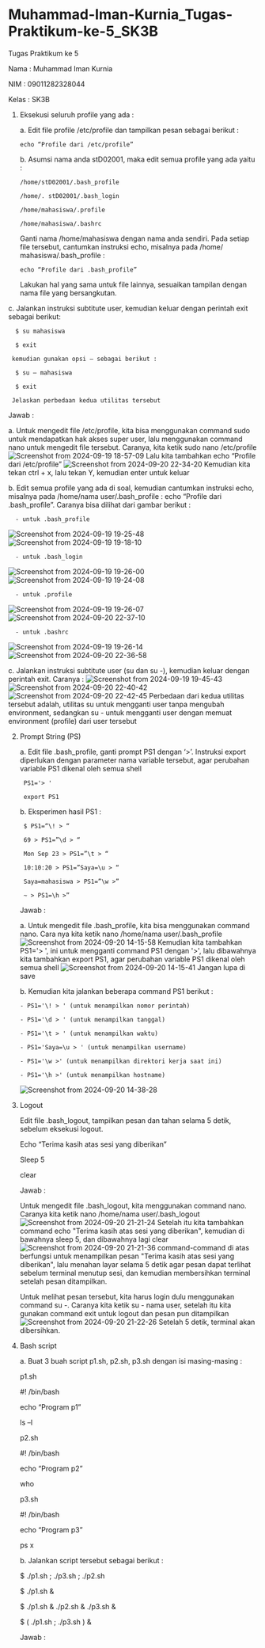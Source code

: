 # Muhammad-Iman-Kurnia_Tugas-Praktikum-ke-5_SK3B
Tugas Praktikum ke 5

Nama  : Muhammad Iman Kurnia

NIM   : 09011282328044

Kelas : SK3B

1. Eksekusi seluruh profile yang ada :
   
   a. Edit file profile /etc/profile dan tampilkan pesan sebagai berikut :

       echo “Profile dari /etc/profile”

   b. Asumsi nama anda stD02001, maka edit semua profile yang ada yaitu :

       /home/stD02001/.bash_profile

       /home/. stD02001/.bash_login
  
       /home/mahasiswa/.profile

       /home/mahasiswa/.bashrc

      Ganti nama /home/mahasiswa dengan nama anda sendiri. Pada setiap file tersebut, cantumkan instruksi echo, misalnya pada /home/ mahasiswa/.bash_profile :

       echo “Profile dari .bash_profile”

      Lakukan hal yang sama untuk file lainnya, sesuaikan tampilan dengan nama file yang bersangkutan.

  c. Jalankan instruksi subtitute user, kemudian keluar dengan perintah exit sebagai berikut:

      $ su mahasiswa

      $ exit
     
     kemudian gunakan opsi – sebagai berikut :

      $ su – mahasiswa

      $ exit

     Jelaskan perbedaan kedua utilitas tersebut

   Jawab :
   
   a. Untuk mengedit file /etc/profile, kita bisa menggunakan command sudo untuk mendapatkan hak akses super user, lalu menggunakan command nano untuk mengedit file               tersebut. Caranya, kita ketik sudo nano /etc/profile
      ![Screenshot from 2024-09-19 18-57-09](https://github.com/user-attachments/assets/82d22f41-4c7e-430c-bd0a-eb3d04b20465)
      Lalu kita tambahkan echo “Profile dari /etc/profile”
      ![Screenshot from 2024-09-20 22-34-20](https://github.com/user-attachments/assets/2d0ea8a7-1553-46d1-8614-a9d2730592c2)
      Kemudian kita tekan ctrl + x, lalu tekan Y, kemudian enter untuk keluar

   b. Edit semua profile yang ada di soal, kemudian cantumkan instruksi echo, misalnya pada /home/nama user/.bash_profile :  echo “Profile dari .bash_profile”. Caranya            bisa dilihat dari gambar berikut :
   
      - untuk .bash_profile
   ![Screenshot from 2024-09-19 19-25-48](https://github.com/user-attachments/assets/c0594b7d-f3e9-4b9a-8d5d-5801093847a9)
   ![Screenshot from 2024-09-19 19-18-10](https://github.com/user-attachments/assets/39c64fa6-43ef-4b9c-9221-ca75492d73ea)

      - untuk .bash_login
   ![Screenshot from 2024-09-19 19-26-00](https://github.com/user-attachments/assets/22a36a10-d3e4-48ed-be36-18504f1613d8)
   ![Screenshot from 2024-09-19 19-24-08](https://github.com/user-attachments/assets/61b061c0-7117-49ed-b2dc-994220bfb6e7)

      - untuk .profile 
   ![Screenshot from 2024-09-19 19-26-07](https://github.com/user-attachments/assets/c450a831-ceb2-4025-b025-1bb87bfaa965)
   ![Screenshot from 2024-09-20 22-37-10](https://github.com/user-attachments/assets/74784d14-79cb-473d-93ba-b7b33234c1d5)

      - untuk .bashrc 
   ![Screenshot from 2024-09-19 19-26-14](https://github.com/user-attachments/assets/49c77e50-a62f-4306-b075-8de4fc5d50ef)
   ![Screenshot from 2024-09-20 22-36-58](https://github.com/user-attachments/assets/27d7dffa-5855-496f-9a0a-4b642bf16afa)

   c. Jalankan instruksi subtitute user (su dan su -), kemudian keluar dengan perintah exit. Caranya :
      ![Screenshot from 2024-09-19 19-45-43](https://github.com/user-attachments/assets/b245d68c-f87b-4284-ab70-68c672060d01)
      ![Screenshot from 2024-09-20 22-40-42](https://github.com/user-attachments/assets/be4fc7fb-7278-4887-9921-5afef790a93d)
      ![Screenshot from 2024-09-20 22-42-45](https://github.com/user-attachments/assets/314dbcc2-3b97-4a9c-8a9e-a44320060567)
      Perbedaan dari kedua utilitas tersebut adalah, utilitas su untuk mengganti user tanpa mengubah environment, sedangkan su - untuk mengganti user dengan memuat                environment (profile) dari user tersebut

2. Prompt String (PS)
   
   a. Edit file .bash_profile, ganti prompt PS1 dengan ‘>’. Instruksi export diperlukan dengan parameter nama variable tersebut, agar perubahan variable PS1 dikenal oleh          semua shell
   
        PS1='> '
   
        export PS1
   
   b. Eksperimen hasil PS1 :

        $ PS1=“\! > “
   
        69 > PS1=”\d > “
   
        Mon Sep 23 > PS1=”\t > “
   
        10:10:20 > PS1=”Saya=\u > “
   
        Saya=mahasiswa > PS1=”\w >”
   
        ~ > PS1=\h >”

    Jawab :

    a. Untuk mengedit file .bash_profile, kita bisa menggunakan command nano. Cara nya kita ketik nano /home/nama user/.bash_profile
       ![Screenshot from 2024-09-20 14-15-58](https://github.com/user-attachments/assets/aff3f5cc-2f92-4b16-b913-82e510378366)
       Kemudian kita tambahkan PS1='> ', ini untuk mengganti command PS1 dengan '>', lalu dibawahnya kita tambahkan export PS1, agar perubahan variable PS1 dikenal oleh            semua shell
       ![Screenshot from 2024-09-20 14-15-41](https://github.com/user-attachments/assets/94ae5e17-090c-4049-996d-422f710b119c)
       Jangan lupa di save

    b. Kemudian kita jalankan beberapa command PS1 berikut :

       - PS1='\! > ' (untuk menampilkan nomor perintah)

       - PS1='\d > ' (untuk menampilkan tanggal)

       - PS1='\t > ' (untuk menampilkan waktu)

       - PS1='Saya=\u > ' (untuk menampilkan username)

       - PS1='\w >' (untuk menampilkan direktori kerja saat ini)

       - PS1='\h >' (untuk menampilkan hostname)
   ![Screenshot from 2024-09-20 14-38-28](https://github.com/user-attachments/assets/d273fa3b-15f0-4584-a26a-4044b6164ae8)

3. Logout
   
   Edit file .bash_logout, tampilkan pesan dan tahan selama 5 detik, sebelum eksekusi logout.
   
     Echo “Terima kasih atas sesi yang diberikan”
   
     Sleep 5
   
     clear

   Jawab :

   Untuk mengedit file .bash_logout, kita menggunakan command nano. Caranya kita ketik nano /home/nama user/.bash_logout
   ![Screenshot from 2024-09-20 21-21-24](https://github.com/user-attachments/assets/036745a7-bf7a-4a48-b4b6-ec61860239a9)
   Setelah itu kita tambahkan command echo "Terima kasih atas sesi yang diberikan", kemudian di bawahnya sleep 5, dan dibawahnya lagi clear
   ![Screenshot from 2024-09-20 21-21-36](https://github.com/user-attachments/assets/51034c7a-49ea-4430-a29c-af140cfcf9bb)
   command-command di atas berfungsi untuk menampilkan pesan "Terima kasih atas sesi yang diberikan", lalu menahan layar selama 5 detik agar pesan dapat terlihat sebelum       terminal menutup sesi, dan kemudian membersihkan terminal setelah pesan ditampilkan.

   Untuk melihat pesan tersebut, kita harus login dulu menggunakan command su -. Caranya kita ketik su - nama user, setelah itu kita gunakan command exit untuk logout dan      pesan pun ditampilkan
   ![Screenshot from 2024-09-20 21-22-26](https://github.com/user-attachments/assets/c648eb3c-f82d-4578-8a50-b876d5d41ec4)
   Setelah 5 detik, terminal akan dibersihkan.

4. Bash script
   
   a. Buat 3 buah script p1.sh, p2.sh, p3.sh dengan isi masing-masing :
   
      p1.sh
   
      #! /bin/bash
   
      echo “Program p1”
   
      ls –l
   
      p2.sh
   
      #! /bin/bash
   
      echo “Program p2”
   
      who
   
      p3.sh
   
      #! /bin/bash
   
      echo “Program p3”
   
      ps x
   
   b. Jalankan script tersebut sebagai berikut :

      $ ./p1.sh ; ./p3.sh ; ./p2.sh
   
      $ ./p1.sh &
   
      $ ./p1.sh & ./p2.sh & ./p3.sh &
   
      $ ( ./p1.sh ; ./p3.sh ) &

    Jawab :

    

    
    

      




    



        





   


